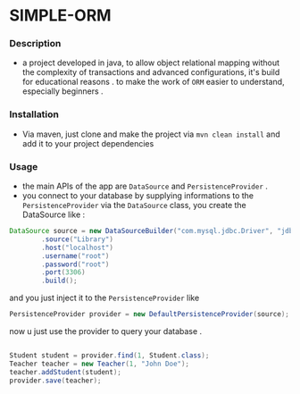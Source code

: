 # SIMPLE-ORM

### Description

* a project developed in java, to allow object relational mapping without the complexity
of transactions and advanced configurations, it's build for educational reasons . to make
the work of `ORM` easier to understand, especially beginners .


### Installation

* Via maven, just clone and make the project via `mvn clean install` and add it to your
project dependencies

### Usage

* the main APIs of the app are `DataSource` and `PersistenceProvider` .
* you connect to your database by supplying informations to the `PersistenceProvider`
via the `DataSource` class, you create the DataSource like :

```java 
DataSource source = new DataSourceBuilder("com.mysql.jdbc.Driver", "jdbc:mysql:")
        .source("Library")
        .host("localhost")
        .username("root")
        .password("root")
        .port(3306)
        .build();
``` 

and you just inject it to the `PersistenceProvider` like 

```java
PersistenceProvider provider = new DefaultPersistenceProvider(source);
```

now u just use the provider to query your database .

```java

Student student = provider.find(1, Student.class);
Teacher teacher = new Teacher(1, "John Doe");
teacher.addStudent(student);
provider.save(teacher);
```